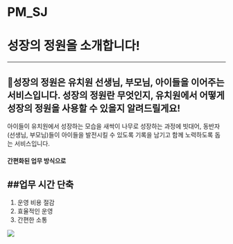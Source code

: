 # PM_SJ

# 성장의 정원을 소개합니다!
---
## **🌱성장의 정원**은 유치원 선생님, 부모님, 아이들을 이어주는 서비스입니다.  성장의 정원란 무엇인지, 유치원에서 어떻게 성장의 정원을 사용할 수 있을지 알려드릴게요! 

아이들이 유치원에서 성장하는 모습을 새싹이 나무로 성장하는 과정에 빗대어,  동반자(선생님, 부모님)들이 아이들을 발전시킬 수 있도록 기록을 남기고 함께 노력하도록 돕는 서비스입니다. 

#### 간편화된 업무 방식으로   
##업무 시간 단축
---
1. 운영 비용 절감
2. 효율적인 운영
3. 간편한 소통 

<img src="https://img.shields.io/badge/figma-F24E1E?style=for-the-badge&logo=Python&logoColor=white">
